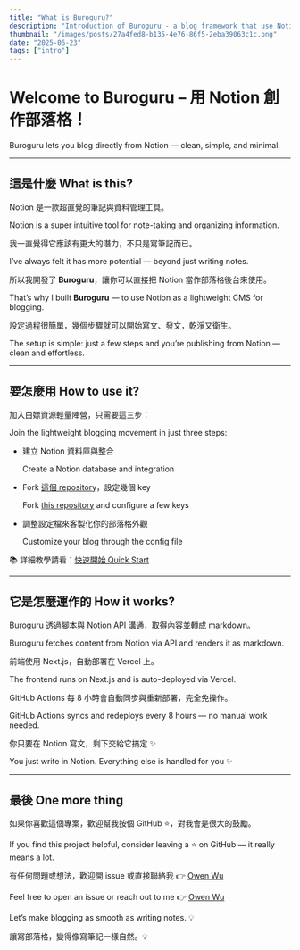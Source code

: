 ```yaml
---
title: "What is Buroguru?"
description: "Introduction of Buroguru - a blog framework that use Notion as CMS"
thumbnail: "/images/posts/27a4fed8-b135-4e76-86f5-2eba39063c1c.png"
date: "2025-06-23"
tags: ["intro"]
---
```


# Welcome to **Buroguru** – 用 Notion 創作部落格！


Buroguru lets you blog directly from Notion — clean, simple, and minimal.


---


## 這是什麼 What is this?


Notion 是一款超直覺的筆記與資料管理工具。


Notion is a super intuitive tool for note-taking and organizing information.


我一直覺得它應該有更大的潛力，不只是寫筆記而已。


I’ve always felt it has more potential — beyond just writing notes.


所以我開發了 **Buroguru**，讓你可以直接把 Notion 當作部落格後台來使用。


That’s why I built **Buroguru** — to use Notion as a lightweight CMS for blogging.


設定過程很簡單，幾個步驟就可以開始寫文、發文，乾淨又衛生。


The setup is simple: just a few steps and you’re publishing from Notion — clean and effortless.


---


## 要怎麼用 How to use it?


加入白嫖資源輕量陣營，只需要這三步：


Join the lightweight blogging movement in just three steps:

- 建立 Notion 資料庫與整合

	Create a Notion database and integration

- Fork [這個 repository](https://github.com/WuSandWitch/Buroguru)，設定幾個 key

	Fork [this repository](https://github.com/WuSandWitch/Buroguru) and configure a few keys

- 調整設定檔來客製化你的部落格外觀

	Customize your blog through the config file


📚 詳細教學請看：[快速開始 Quick Start](https://buroguru.zudo.cc/posts/get-started-en)


---


## 它是怎麼運作的 How it works?


Buroguru 透過腳本與 Notion API 溝通，取得內容並轉成 markdown。


Buroguru fetches content from Notion via API and renders it as markdown.


前端使用 Next.js，自動部署在 Vercel 上。


The frontend runs on Next.js and is auto-deployed via Vercel.


GitHub Actions 每 8 小時會自動同步與重新部署，完全免操作。


GitHub Actions syncs and redeploys every 8 hours — no manual work needed.


你只要在 Notion 寫文，剩下交給它搞定 ✨


You just write in Notion. Everything else is handled for you ✨


---


## 最後 One more thing


如果你喜歡這個專案，歡迎幫我按個 GitHub ⭐️，對我會是很大的鼓勵。


If you find this project helpful, consider leaving a ⭐️ on GitHub — it really means a lot.


有任何問題或想法，歡迎開 issue 或直接聯絡我 👉 [Owen Wu](https://wusandwitch.zudo.cc/)


Feel free to open an issue or reach out to me 👉 [Owen Wu](https://wusandwitch.zudo.cc/)


Let’s make blogging as smooth as writing notes. 💡


讓寫部落格，變得像寫筆記一樣自然。💡

